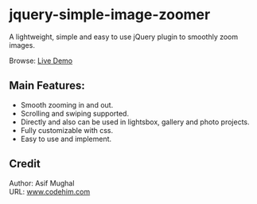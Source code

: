 # jquery-simple-image-zoomer
A lightweight, simple and easy to use jQuery plugin to smoothly zoom images. 

Browse: [Live Demo](https://codehimblog.guthub.io/jquery-simple-image-zoomer)

## Main Features:
* Smooth zooming in and out.
* Scrolling and swiping supported. 
* Directly and also can be used in lightsbox, gallery and photo projects. </li>
* Fully customizable with css.
* Easy to use and implement.
## Credit
Author: Asif Mughal <br>
URL: www.codehim.com
